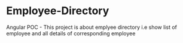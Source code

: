 # Employee-Directory
Angular POC - This project is about emplyee directory i.e show list of employee and all details  of corresponding employee
